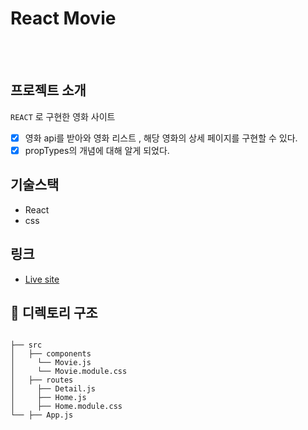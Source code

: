 # React Movie
<br/>


<br/>

## 프로젝트 소개
`REACT` 로 구현한 영화 사이트
- [x] 영화 api를 받아와 영화 리스트 , 해당 영화의 상세 페이지를 구현할 수 있다.
- [x] propTypes의 개념에 대해 알게 되었다.

## 기술스택
- React
- css

## 링크
- [Live site](https://react-movie.netlify.app)

## 📂 디렉토리 구조 

```

├── src
│   ├── components
│     └── Movie.js
│     └── Movie.module.css
│   ├── routes
│     ├── Detail.js
│     ├── Home.js
│     ├── Home.module.css
└── ├── App.js
```
